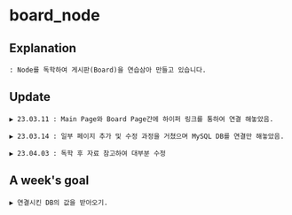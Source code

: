 # board_node

## Explanation

    : Node를 독학하여 게시판(Board)을 연습삼아 만들고 있습니다.

## Update

    ▶ 23.03.11 : Main Page와 Board Page간에 하이퍼 링크를 통하여 연결 해놓았음.
    
    ▶ 23.03.14 : 일부 페이지 추가 및 수정 과정을 거쳤으며 MySQL DB를 연결만 해놓았음.
    
    ▶ 23.04.03 : 독학 후 자료 참고하여 대부분 수정

## A week's goal

    ▶ 연결시킨 DB의 값을 받아오기.
